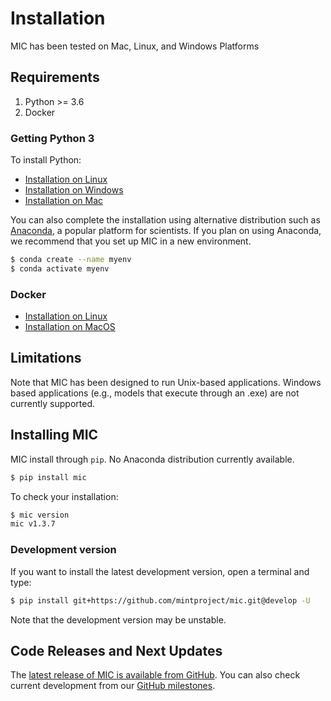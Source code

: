 # Installation

MIC has been tested on Mac, Linux, and Windows Platforms

## Requirements

1. Python >= 3.6
2. Docker

### Getting Python 3

To install Python:

- [Installation on Linux](https://realpython.com/installing-python/#linux)
- [Installation on Windows](https://realpython.com/installing-python/#windows)
- [Installation on Mac](https://realpython.com/installing-python/#macos-mac-os-x)

You can also complete the installation using alternative distribution such as [Anaconda](https://www.anaconda.com), a popular platform for scientists. If you plan on using Anaconda, we recommend that you set up MIC in a new environment.

```bash
$ conda create --name myenv
$ conda activate myenv
```

### Docker

- [Installation on Linux](https://docs.docker.com/engine/install/)
- [Installation on MacOS](https://docs.docker.com/docker-for-mac/install/)

## Limitations

Note that MIC has been designed to run Unix-based applications. Windows based applications (e.g., models that execute through an .exe) are not currently supported.

## Installing MIC

MIC install through `pip`. No Anaconda distribution currently available.

```bash
$ pip install mic
```

To check your installation:

```bash
$ mic version
mic v1.3.7
```

### Development version

If you want to install the latest development version, open a terminal and type:

```bash
$ pip install git+https://github.com/mintproject/mic.git@develop -U
```
Note that the development version may be unstable.

## Code Releases and Next Updates

The [latest release of MIC is available from GitHub](https://github.com/mintproject/mic/releases/latest). You can also check current development from our [GitHub milestones](https://github.com/mintproject/mic/milestones).
